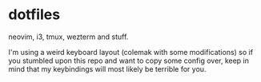 # dotfiles

neovim, i3, tmux, wezterm and stuff.

I'm using a weird keyboard layout (colemak with some modifications) so if you stumbled upon this repo and want to copy some config over, keep in mind that my keybindings will most likely be terrible for you.
